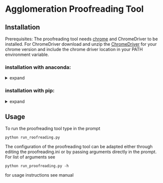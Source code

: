 # Agglomeration Proofreading Tool

## Installation

Prerequisites:
The proofreading tool needs [chrome](https://www.google.com/chrome/) and ChromeDriver to be installed. For ChromeDriver download and unzip the [ChromeDriver](https://chromedriver.chromium.org/downloads) for your chrome version and include the chrome driver location in your PATH environment variable.

### installation with anaconda:
<details>
  <summary>expand</summary>
  <p>
    
  If necessary download and install [anaconda](https://www.anaconda.com/distribution/).
  Open anaconda prompt and install git:
  ```
  conda install git
  ```
  Create a folder for the proofreading tool and clone the git repository
  ```
  cd <dir_path_to_tool>
  git clone https://github.com/moenigin/agglomeration-proofreading.git
  ```
  navigate to the proofreading folder and install the downloaded environment.yml,
  ```
  cd agglomeration_proofreading
  conda env create -f apr.yml
  ```
  activate the environment and install the remaining requirements
  ```
  conda activate apr
  pip install -r requirements.txt
  ```
  </p>
</details>

### installation with pip:
<details>
  <summary>expand</summary>
  <p>

  It is recommended to work in to create a dedicated environment for the proofreading tool. It requires Python 3.7 and [git](https://git-scm.com/downloads) to be installed.

  ```
  git clone --recurse https://github.com/moenigin/agglomeration-proofreading.git
  ```
  navigate to the agglomeration-proofreading subfolder and install requirements

  ```
  cd agglomeration_proofreading
  pip install -r requirements.txt
  ```
  </p>
</details>


## Usage

To run the proofreading tool type in the prompt

```
python run_roofreading.py
```

The configuration of the proofreading tool can be adapted either through editing the proofreading.ini or by passing arguments directly in the prompt.
For list of arguments see

```
python run_proofreading.py -h
```

for usage instructions see manual
